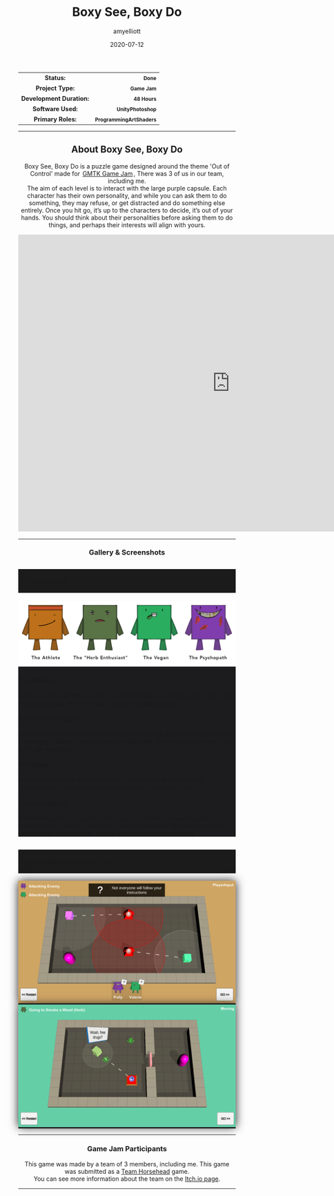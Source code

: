 ﻿---
layout: post
title:  "Boxy See, Boxy Do"
type: "Game Development Blog"
color: "background-color: seagreen"
summary: "Boxy See, Boxy Do is a puzzle game designed around the theme 'Out of Control'. <small>(GMTK Game Jam 2020)</small>"
author: amyelliott
date: '2020-07-12'
category: ['game-development', 'game-jam', 'unity']
thumbnail: /assets/img/posts/BoxySee/cover.png
keywords: teamwork, gamejam, puzzles, action
permalink: /blog/boxy-see-boxy-do/
usemathjax: true
---

<!--- ------------------ -->
<!--- Status of the game -->
<!--- ------------------ -->
<div class="table-mobile">
    <table>
        <tr>
            <th style="border: 0px !important">Status:</th>
            <th style="text-align:right; border: 0px !important"><small class="btn btn-col status-button">Done</small></th>
        </tr>
        <tr>
            <th style="border: 0px !important">Project Type:</th> 
            <th style="text-align:right; border: 0px !important"><small class="btn btn-col status-button">Game Jam</small></th>
        </tr>
        <tr>
            <th style="border: 0px !important">Development Duration:</th>
            <th style="text-align:right; border: 0px !important"><small class="btn btn-col status-button">48 Hours</small></th>
        </tr>
        <tr>
            <th style="border: 0px !important">Software Used:</th>
            <th style="text-align:right; border: 0px !important"><small class="btn btn-col status-button">Unity</small><small class="btn btn-col status-button">Photoshop</small></th>
        </tr>
        <tr>
            <th style="border: 0px !important">Primary Roles:</th>
            <th style="text-align:right; border: 0px !important"><small class="btn btn-col status-button">Programming</small><small class="btn btn-col status-button">Art</small><small class="btn btn-col status-button">Shaders</small></th>
        </tr>
    </table>
</div>

<hr>
<!--- ---------------------------- -->
<!--- Main description of the game -->
<!--- ---------------------------- -->
<div class = "card">
    <h2 style="text-align: center;">About Boxy See, Boxy Do</h2>
    <p style="text-align: center;">Boxy See, Boxy Do is a puzzle game designed around the theme 'Out of Control' made for <a href="https://itch.io/jam/gmtk-2020" target="_blank" style="padding: 2px">GMTK Game Jam</a>, There was 3 of us in our team, including me. <br /> The aim of each level is to interact with the large purple capsule. Each character has their own personality, and while you can ask them to do something, they may refuse, or get distracted and do something else entirely. Once you hit go, it’s up to the characters to decide, it’s out of your hands. You should think about their personalities before asking them to do things, and perhaps their interests will align with yours.</p>
</div>

<!--- ------------------------------------ -->
<!--- Embed or Youtube Footage of the game -->
<!--- ------------------------------------ -->
<div style="text-align: center;"><iframe frameborder="0" src="https://itch.io/embed-upload/2476334?color=333333" allowfullscreen="" width="980" height="688"><a href="https://horsehead.itch.io/boxy-see-boxy-do">Play Boxy see, Boxy do on itch.io</a></iframe></div>

<hr>
<!--- ------------------------------------ -->
<!--- Gallery and screenshots for the game -->
<!--- ------------------------------------ -->
<h3 style="text-align:center; margin-top: 20px; margin-bottom: 20px">Gallery & Screenshots</h3>
<div class="panel-heading active" role="tab" id="headingOne">
    <h2 class="panel-title" style="word-wrap: normal; padding: 15px; background-color: #1b1b1b">
    <a role="button" data-toggle="collapse" data-parent="#accordion" href="#collapseChar" aria-expanded="true" aria-controls="collapseChar" style="font-size: 18px; padding: 0px !important">
        Characters
    </a>
    </h2>                                
</div>
<div id="collapseChar" class="panel-collapse collapse" role="tabpanel" aria-labelledby="headingOne">
    <div class="panel-body">
        <div class = "widcard" style="background-color: #1c1c1e; margin-bottom: 0px !important">
            <img src="/assets/img/posts/BoxySee/3.png" style="max-width: -webkit-fill-available; box-shadow: 0px 0px 20px #202022 padding-bottom: 5px;">
            <h4>The Athlete</h4>
            <p>Spent so long training his body, but not enough time training his mind. Very easily distracted, if he can see a button, he will press it.</p>
            <h4>The Herb Enthusiast</h4>
            <p>He’ll tell you that his interests are strictly medicinal, but he’s not particularly convincing. Has an antisocial habit of filling the air with smoke so thick you can’t see anything.</p>
            <h4>The Vegan</h4>
            <p>Will eat pretty much any kind of plant, but refuses to hurt animals. Unfortunately, this does not stop the animals from hurting her.</p>
            <h4>The Psychopath</h4>
            <p>Sometimes what you need to solve your problems is a blunt object. And sometimes you need a gun and an empathy disorder. Polly won’t be much use in doing what you ask, unless what you’re asking is killing.</p>
        </div>
    </div>
</div>
<div class="panel-heading active" role="tab" id="headingTwo">
    <h2 class="panel-title" style="word-wrap: normal; padding: 15px; background-color: #1b1b1b">
    <a role="button" data-toggle="collapse" data-parent="#accordion" href="#collapseGall" aria-expanded="true" aria-controls="collapseGall" style="font-size: 18px; padding: 0px !important">
        Gameplay Screenshots
    </a>
    </h2>                                
</div>
<div id="collapseGall" class="panel-collapse collapse" role="tabpanel" aria-labelledby="headingTwo">
    <div class="panel-body">
        <div class = "widcard" style="background-color: #1c1c1e; margin-bottom: 0px !important">
            <img src="/assets/img/posts/BoxySee/1.png" style="max-width: -webkit-fill-available; box-shadow: 0px 0px 20px #202022;">
        </div>
        <div class = "widcard" style="background-color: #1c1c1e; margin-bottom: 0px !important">
            <img src="/assets/img/posts/BoxySee/2.png" style="max-width: -webkit-fill-available; box-shadow: 0px 0px 20px #202022;">
        </div>
    </div>
</div>

<hr>

<!--- ------- -->
<!--- Credits -->
<!--- ------- -->
<h3 style="text-align:center">Game Jam Participants</h3>
<p style="text-align:center">This game was made by a team of 3 members, including me. This game was submitted as a <a class = "a-text" href="/blog/authors/teamhorsehead" target="_blank">Team Horsehead</a> game. <br /> You can see more information about the team on the <a class = "a-text" href="https://horsehead.itch.io/boxy-see-boxy-do" target="_blank">Itch.io page</a>.</p> 

<hr>
